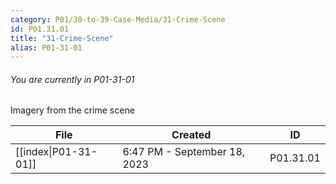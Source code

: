 ```yaml
---
category: P01/30-to-39-Case-Media/31-Crime-Scene
id: P01.31.01
title: "31-Crime-Scene"
alias: P01-31-01
---
```

###### You are currently in P01-31-01

Imagery from the crime scene

| File                                                                                                  | Created                      | ID        |
| ----------------------------------------------------------------------------------------------------- | ---------------------------- | --------- |
| [[index\|P01-31-01]] | 6:47 PM - September 18, 2023 | P01.31.01 |

